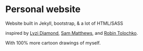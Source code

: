 Personal website
=====
Website built in Jekyll, bootstrap, & a lot of HTML/SASS

inspired by [Lyzi Diamond](http://lyzidiamond.com), [Sam Matthews](http://mapsam.com), and [Robin Tolochko](http://tolomaps.github.io).

With 100% more cartoon drawings of myself.
